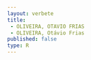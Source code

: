 ```yaml
---
layout: verbete
title:
 - OLIVEIRA, OTAVIO FRIAS
 - OLIVEIRA, Otávio Frias
published: false
type: R
---
```


